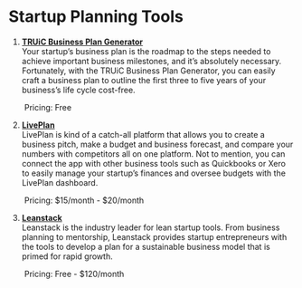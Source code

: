 # Startup Planning Tools

1. **[TRUiC Business Plan Generator](https://howtostartanllc.com/business-center/business-plan)**
<br>Your startup’s business plan is the roadmap to the steps needed to achieve important business milestones, and it’s absolutely necessary. Fortunately, with the TRUiC Business Plan Generator, you can easily craft a business plan to outline the first three to five years of your business’s life cycle cost-free. 

&emsp;&emsp;Pricing: Free

2. **[LivePlan](https://www.liveplan.com/:)**
<br>LivePlan is kind of a catch-all platform that allows you to create a business pitch, make a budget and business forecast, and compare your numbers with competitors all on one platform. Not to mention, you can connect the app with other business tools such as Quickbooks or Xero to easily manage your startup’s finances and oversee budgets with the LivePlan dashboard. 

&emsp;&emsp;Pricing: $15/month - $20/month

3. **[Leanstack](https://leanstack.com/)**
<br>Leanstack is the industry leader for lean startup tools. From business planning to mentorship, Leanstack provides startup entrepreneurs with the tools to develop a plan for a sustainable business model that is primed for rapid growth. 

&emsp;&emsp;Pricing: Free - $120/month

